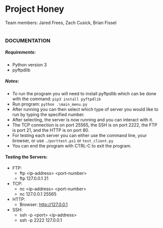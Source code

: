 # Project Honey
Team members: Jared Frees, Zach Cusick, Brian Fissel
<br/></br>

### DOCUMENTATION
##### Requirements:
* Python version 3
* pyftpdlib

##### Notes:
* To run the program you will need to install pyftpdlib which can be done with the command: `pip3 install pyftpdlib`<br/>
* Run program: `python .\main_menu.py`<br/>
* After running you can then select which type of server you would like to run by typing the specified number.<br/>
* After selecting, the server is now running and you can interact with it.<br/>
* The TCP connection is on port 25565, the SSH is on port 2222, the FTP is port 21, and the HTTP is on port 80.<br/>
* For testing each server you can either use the command line, your browser, or use `./porttest.ps1` or `test_client.py` <br/>
* You can end the program with CTRL-C to exit the program.


#### Testing the Servers:
* FTP:
    * ftp \<ip-address> \<port-number>
    * ftp 127.0.0.1 21
* TCP:
    * nc \<ip-address> \<port-number>
    * nc 127.0.0.1 25565
* HTTP:
    * Browser: http://127.0.0.1
* SSH:
    * ssh -p \<port> \<ip-address>
    * ssh -p 2222 127.0.0.1
